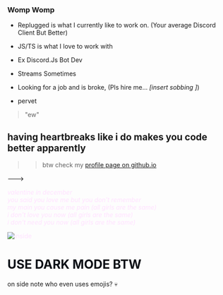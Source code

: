 ### Womp Womp

- Replugged is what I currently like to work on. (Your average Discord Client But Better)

- JS/TS is what I love to work with

- Ex Discord.Js Bot Dev

- Streams Sometimes

- Looking for a job and is broke, (Pls hire me... *[insert sobbing ]*) 

- pervet


> "ew"


## having heartbreaks like i do makes you code better apparently


>> btw check my <span style="color: rgb(255, 225, 255);">[profile page on github.io](https://YofukashiNo.github.io/)</span>

--->



<a href="https://www.youtube.com/watch?v=CG8ucav19Ew" style="color: rgb(255, 225, 255); text-decoration: none;"><i>valentine in december<br>you said you love me but you don't remember<br>my main you cause me pain (all girls are the same)<br>i don't love you now (all girls are the same)<br>i don't need you now (all girls are the same)<br></i>

![inside](https://i.imgur.com/9HbJtky.gif) </a>



# <span style="color: rgb(13, 17, 23);">USE DARK MODE BTW</span>


on side note who even uses emojis? 💀
